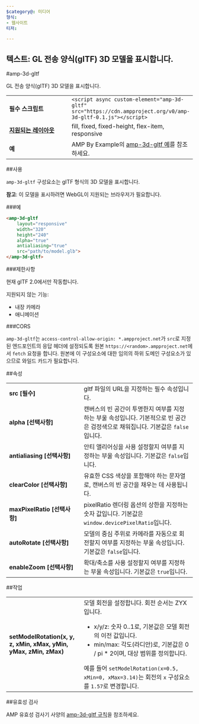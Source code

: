 ```yaml
---
$category@: 미디어
형식:
- 웹사이트
티저:

---
```


##  텍스트: GL 전송 양식(gITF) 3D 모델을 표시합니다.

<!--
Copyright 2018 The AMP HTML Authors. All Rights Reserved.

Apache 라이선스 버전 2.0(이하 '라이선스')에 따라 사용이 허가되었으므로,
라이선스를 준수하지 않는 경우 이 파일을 사용할 수 없습니다.
해당 라이선스의 사본은 다음에서 가져올 수 있습니다.

  http://www.apache.org/licenses/LICENSE-2.0

적용 가능한 법률에서 요구하거나 서면으로 동의하지 않은 경우
라이선스에 따라 배포된 소프트웨어는 어떠한 종류의 명시적
또는 묵시적 보증 또는 조건 없이 '있는 그대로' 배포됩니다.
라이선스의 허가 및 제한사항에 관한 구체적인 문구는 라이선스를
참조하시기 바랍니다.
-->

#amp-3d-gltf

GL 전송 양식(gITF) 3D 모델을 표시합니다.

<table>
<tr>
<td width="40%"><strong>필수 스크립트</strong></td>
<td><code>&lt;script async custom-element="amp-3d-gltf" src="https://cdn.ampproject.org/v0/amp-3d-gltf-0.1.js"&gt;&lt;/script&gt;</code></td>
</tr>
<tr>
<td class="col-fourty"><strong><a href="https://www.ampproject.org/docs/guides/responsive/control_layout.html">지원되는 레이아웃</a></strong></td>
<td>fill, fixed, fixed-height, flex-item, responsive</td>
</tr>
<tr>
<td><strong>예</strong></td>
<td>AMP By Example의 <a href="https://ampbyexample.com/components/amp-3d-gltf/">amp-3d-gltf 예</a>를 참조하세요.</td>
</tr>
</table>

##사용

`amp-3d-gltf` 구성요소는 gITF 형식의 3D 모델을 표시합니다.

**참고**: 이 모델을 표시하려면 WebGL이 지원되는 브라우저가 필요합니다.

###예

```html
<amp-3d-gltf
    layout="responsive"
    width="320"
    height="240"
    alpha="true"
    antialiasing="true"
    src="path/to/model.glb">
</amp-3d-gltf>
```

###제한사항

현재 glTF 2.0에서만 작동합니다.

지원되지 않는 기능:
- 내장 카메라
- 애니메이션

###CORS

`amp-3d-gltf`는 `access-control-allow-origin: *.ampproject.net`가 `src`로 지정된 엔드포인트의 응답 헤더에 설정되도록 원본 `https://<random>.ampproject.net`에서 `fetch` 요청을 합니다. 원본에 이 구성요소에 대한 임의의 하위 도메인 구성요소가 있으므로 와일드 카드가 필요합니다.

##속성

<table>
  <tr>
    <td width="40%"><strong>src [필수]</strong></td>
    <td>gltf 파일의 URL을 지정하는 필수 속성입니다.</td>
  </tr>
  <tr>
    <td width="40%"><strong>alpha [선택사항]</strong></td>
    <td>캔버스의 빈 공간이 투명한지 여부를 지정하는 부울 속성입니다. 기본적으로 빈 공간은 검정색으로 채워집니다.
      기본값은 <code>false</code>입니다.</td>
  </tr>
  <tr>
    <td width="40%"><strong>antialiasing [선택사항]</strong></td>
    <td>안티 앨리어싱을 사용 설정할지 여부를 지정하는 부울 속성입니다. 기본값은 <code>false</code>입니다.</td>
  </tr>
  <tr>
    <td width="40%"><strong>clearColor [선택사항]</strong></td>
    <td>유효한 CSS 색상을 포함해야 하는 문자열로, 캔버스의 빈 공간을 채우는 데 사용됩니다.</td>
  </tr>
  <tr>
    <td width="40%"><strong>maxPixelRatio [선택사항]</strong></td>
    <td>pixelRatio 렌더링 옵션의 상한을 지정하는 숫자 값입니다. 기본값은 <code>window.devicePixelRatio</code>입니다.</td>
  </tr>
  <tr>
    <td width="40%"><strong>autoRotate [선택사항]</strong></td>
    <td>모델의 중심 주위로 카메라를 자동으로 회전할지 여부를 지정하는 부울 속성입니다. 기본값은 <code>false</code>입니다.</td>
  </tr>
  <tr>
    <td width="40%"><strong>enableZoom [선택사항]</strong></td>
    <td>확대/축소를 사용 설정할지 여부를 지정하는 부울 속성입니다. 기본값은 <code>true</code>입니다.</td>
  </tr>
</table>

##작업

<table>
  <tr>
    <td width="40%"><strong>setModelRotation(x, y, z, xMin, xMax, yMin, yMax, zMin, zMax)</strong></td>
    <td>모델 회전을 설정합니다. 회전 순서는 ZYX입니다.
      <ul>
        <li>x/y/z: 숫자 0..1로, 기본값은 모델 회전의 이전 값입니다.</li>
        <li>min/max: 각도(라디안)로, 기본값은 0 / pi * 2이며, 대상 범위를 정의합니다.</li>
      </ul>
    예를 들어 <code>setModelRotation(x=0.5, xMin=0, xMax=3.14)</code>는 회전의 <code>x</code> 구성요소를 <code>1.57</code>로 변경합니다.</td>
  </tr>
</table>

##유효성 검사

AMP 유효성 검사기 사양의 [amp-3d-gltf 규칙](https://github.com/ampproject/amphtml/blob/master/extensions/amp-3d-gltf/validator-amp-3d-gltf.protoascii)을 참조하세요.
